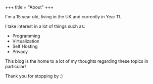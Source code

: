 +++
title = "About"
+++

I'm a 15 year old, living in the UK and currently in Year 11.

I take interest in a lot of things such as:
- Programming
- Virtualization
- Self Hosting
- Privacy

This blog is the home to a lot of my thoughts regarding these topics in particular!

Thank you for stopping by :)